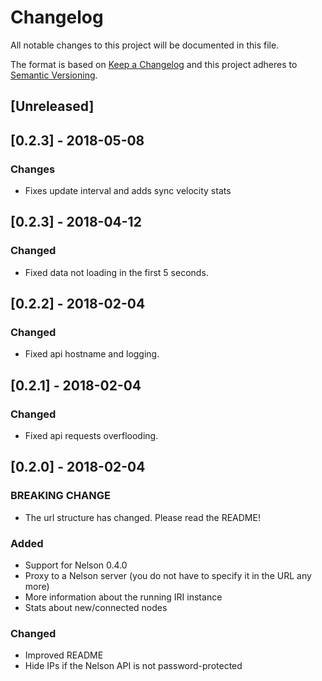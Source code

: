 # Changelog
All notable changes to this project will be documented in this file.

The format is based on [Keep a Changelog](http://keepachangelog.com/en/1.0.0/)
and this project adheres to [Semantic Versioning](http://semver.org/spec/v2.0.0.html).

## [Unreleased]

## [0.2.3] - 2018-05-08

### Changes
- Fixes update interval and adds sync velocity stats

## [0.2.3] - 2018-04-12

### Changed
- Fixed data not loading in the first 5 seconds.

## [0.2.2] - 2018-02-04

### Changed
- Fixed api hostname and logging.

## [0.2.1] - 2018-02-04

### Changed
- Fixed api requests overflooding.

## [0.2.0] - 2018-02-04

### BREAKING CHANGE
- The url structure has changed. Please read the README!

### Added
- Support for Nelson 0.4.0
- Proxy to a Nelson server (you do not have to specify it in the URL any more)
- More information about the running IRI instance
- Stats about new/connected nodes

### Changed
- Improved README
- Hide IPs if the Nelson API is not password-protected